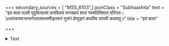 +++
secondary_sources = [ "MSS_6103",]
jsonClass = "Subhaashita"
text = "इयं बाला वल्ली मृदुकिसलयं तापविलयं घनच्छायं शालं नवमतिविशालं परिगता।  \nपरंत्वस्याभ्यन्तर्गरललवभस्मीकृतवनं भुजंगं प्रोत्तुङ्गं कथमिव वराकी कलयतु॥"
title = "इयं बाला"

+++

<details><summary>Text</summary>

इयं बाला वल्ली मृदुकिसलयं तापविलयं घनच्छायं शालं नवमतिविशालं परिगता।  
परंत्वस्याभ्यन्तर्गरललवभस्मीकृतवनं भुजंगं प्रोत्तुङ्गं कथमिव वराकी कलयतु॥
</details>
